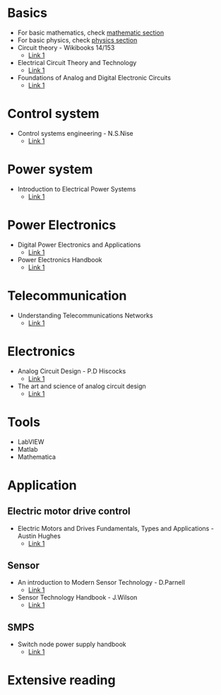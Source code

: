 # Basics
- For basic mathematics, check [mathematic section](./mathematics.md)
- For basic physics, check [physics section](./physics.md)
- Circuit theory - Wikibooks 14/153
  - [Link 1](https://upload.wikimedia.org/wikipedia/commons/f/f8/Circuit_Theory.pdf)
- Electrical Circuit Theory and Technology
  - [Link 1](http://160592857366.free.fr/joe/ebooks/Electronics%20and%20Electrical%20Engineering%20Collection/BIRD,%20J.%20(2001).%20Electrical%20Circuit%20Theory%20and%20Technology%20(2nd%20ed.)/Electrical_Circuit_Theory_and_Technology_2E.pdf)
- Foundations of Analog and Digital Electronic Circuits
  - [Link 1](https://neurophysics.ucsd.edu/courses/physics_120/Agarwal%20and%20Lang%20(2005)%20Foundations%20of%20Analog%20and%20Digital.pdf)

# Control system
- Control systems engineering - N.S.Nise
  - [Link 1](https://dademuchconnection.files.wordpress.com/2017/07/control-systems-engineering-norman-nise.pdf)
# Power system
- Introduction to Electrical Power Systems
  - [Link 1](https://pdfs.semanticscholar.org/86ed/60ad8c8f09cc63cbddac0629ebb0e5755c70.pdf)
# Power Electronics
- Digital Power Electronics and Applications
  - [Link 1](http://www.unhas.ac.id/tahir/BAHAN-KULIAH/ELIN/BOOK/Digital_Power_Electronics_and_Applications.pdf)
- Power Electronics Handbook
  - [Link 1](http://site.iugaza.edu.ps/malramlawi/files/RASHID_Power_Electronics_Handbook.pdf)
# Telecommunication
- Understanding Telecommunications Networks
  - [Link 1](https://www.mobt3ath.com/uplode/book/book-55336.pdf)
# Electronics
- Analog Circuit Design - P.D Hiscocks
  - [Link 1](https://www.sphere.bc.ca/download/analog-circuit-design-hiscocks.pdf)
- The art and science of analog circuit design
  - [Link 1](https://doc.xdevs.com/doc/_Books/Jim_Williams_The_Art_and_Science_of_Analog_Circuit_Design.pdf)

# Tools
- LabVIEW
- Matlab
- Mathematica

# Application
## Electric motor drive control
- Electric Motors and Drives Fundamentals, Types and Applications - Austin Hughes
  - [Link 1](http://www.emic-bg.org/files/Electric_Motors___Drives.pdf)
## Sensor 
- An introduction to Modern Sensor Technology - D.Parnell
  - [Link 1](https://www.cedengineering.com/userfiles/An%20Introduction%20to%20Modern%20Sensor%20%20Technology.pdf)
- Sensor Technology Handbook - J.Wilson
  - [Link 1](http://www.kelm.ftn.uns.ac.rs/literatura/si/pdf/Sensor%20Technology%20Handbook.pdf)
## SMPS
- Switch node power supply handbook
  - [Link 1](https://doc.xdevs.com/docs/_Books/Switchmode%20Power%20Supply%20Handbook.pdf)
# Extensive reading